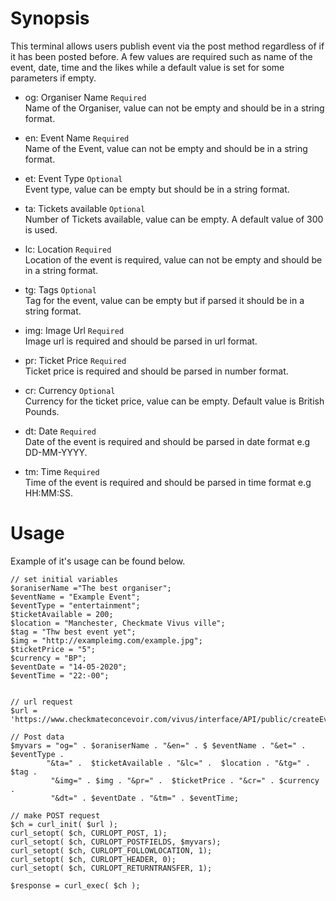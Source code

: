 
# Synopsis
This terminal allows users publish event via the post method regardless of if it has been posted before. A few values are required such as name of the event, date, time and the likes while a default value is set for some parameters if empty. 

- og: Organiser Name `Required`  
    Name of the Organiser, value can not be empty and should be in a string format.

- en: Event Name `Required`  
    Name of the Event, value can not be empty and should be in a string format.

- et: Event Type `Optional`  
    Event type, value can be empty but should be in a string format.

- ta: Tickets available `Optional`  
    Number of Tickets available, value can be empty. A default value of 300 is used. 

- lc: Location `Required`  
    Location of the event is required, value can not be empty and should be in a string format.

- tg: Tags `Optional`  
    Tag for the event, value can be empty but if parsed it should be in a string format.

- img: Image Url `Required`  
    Image url is required and should be parsed in url format.

- pr: Ticket Price `Required`  
    Ticket price is required and should be parsed in number format.

- cr: Currency `Optional`  
    Currency for the ticket price, value can be empty. Default value is British Pounds.

- dt: Date `Required`  
    Date of the event is required and should be parsed in date format e.g DD-MM-YYYY.

- tm: Time `Required`  
    Time of the event is required and should be parsed in time format e.g HH:MM:SS.
    
# Usage
 Example of it's usage can be found below.
 ```
 // set initial variables
 $oraniserName ="The best organiser";
 $eventName = "Example Event";
 $eventType = "entertainment";
 $ticketAvailable = 200;
 $location = "Manchester, Checkmate Vivus ville";
 $tag = "Thw best event yet";
 $img = "http://exampleimg.com/example.jpg";
 $ticketPrice = "5";
 $currency = "BP";
 $eventDate = "14-05-2020";
 $eventTime = "22:-00";
 
 
 // url request
 $url = 'https://www.checkmateconcevoir.com/vivus/interface/API/public/createEvent/key/name';
 
 // Post data
$myvars = "og=" . $oraniserName . "&en=" . $ $eventName . "&et=" .  $eventType . 
         "&ta=" .  $ticketAvailable . "&lc=" .  $location . "&tg=" . $tag . 
          "&img=" . $img . "&pr=" .  $ticketPrice . "&cr=" . $currency . 
          "&dt=" . $eventDate . "&tm=" . $eventTime;

// make POST request
$ch = curl_init( $url );
curl_setopt( $ch, CURLOPT_POST, 1);
curl_setopt( $ch, CURLOPT_POSTFIELDS, $myvars);
curl_setopt( $ch, CURLOPT_FOLLOWLOCATION, 1);
curl_setopt( $ch, CURLOPT_HEADER, 0);
curl_setopt( $ch, CURLOPT_RETURNTRANSFER, 1);

$response = curl_exec( $ch );
 ```
